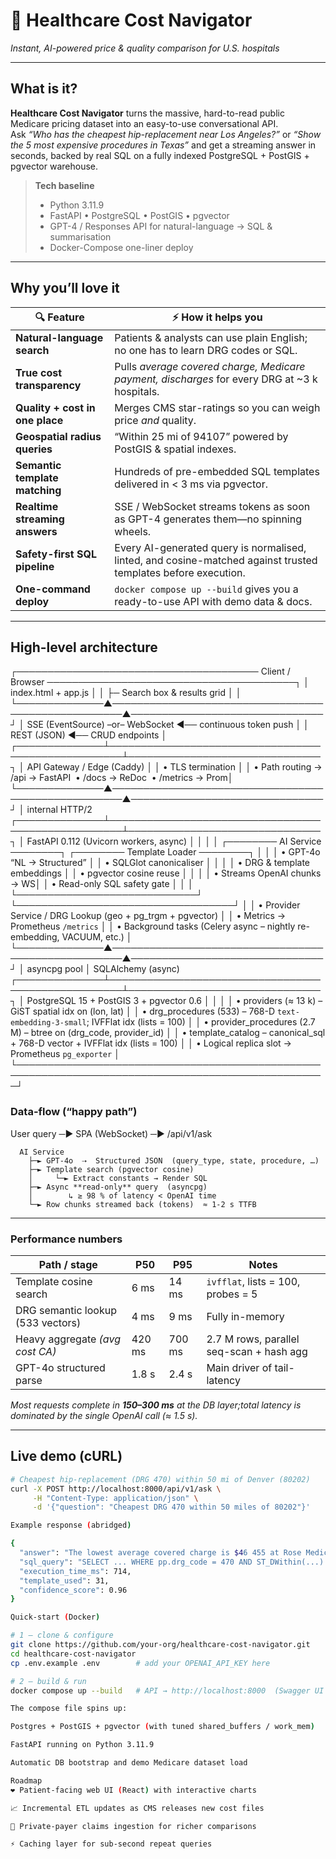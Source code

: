 # 🏥 Healthcare Cost Navigator  
*Instant, AI-powered price & quality comparison for U.S. hospitals*

---

## What is it?
**Healthcare Cost Navigator** turns the massive, hard-to-read public Medicare pricing dataset into an easy-to-use conversational API.  
Ask _“Who has the cheapest hip-replacement near Los Angeles?”_ or _“Show the 5 most expensive procedures in Texas”_ and get a streaming answer in seconds, backed by real SQL on a fully indexed PostgreSQL + PostGIS + pgvector warehouse.

> **Tech baseline**  
> * Python 3.11.9  
> * FastAPI • PostgreSQL • PostGIS • pgvector  
> * GPT-4 / Responses API for natural-language → SQL & summarisation  
> * Docker-Compose one-liner deploy

---

## Why you’ll love it

| 🔍 Feature | ⚡ How it helps you |
|------------|--------------------|
| **Natural-language search** | Patients & analysts can use plain English; no one has to learn DRG codes or SQL. |
| **True cost transparency** | Pulls *average covered charge, Medicare payment, discharges* for every DRG at ~3 k hospitals. |
| **Quality + cost in one place** | Merges CMS star-ratings so you can weigh price *and* quality. |
| **Geospatial radius queries** | “Within 25 mi of 94107” powered by PostGIS & spatial indexes. |
| **Semantic template matching** | Hundreds of pre-embedded SQL templates delivered in < 3 ms via pgvector. |
| **Realtime streaming answers** | SSE / WebSocket streams tokens as soon as GPT-4 generates them—no spinning wheels. |
| **Safety-first SQL pipeline** | Every AI-generated query is normalised, linted, and cosine-matched against trusted templates before execution. |
| **One-command deploy** | `docker compose up --build` gives you a ready-to-use API with demo data & docs. |

---

## High-level architecture

┌───────────────────────────────────────  Client / Browser  ────────────────────────────────────────┐
│  index.html + app.js                                                                             │
│  ├─ Search box & results grid                                                                    │
│                                                                            
└──────────────▲────────────────────────────────────────────────────▲───────────────────────────────┘
               │ SSE (EventSource)  –or–  WebSocket  ◀── continuous token push                      │
               │ REST (JSON)  ◀── CRUD endpoints                                                    │
┌──────────────┴────────────────────────────────────────────────────┴───────────────────────────────┐
│                                     API Gateway / Edge (Caddy)                                    │
│  • TLS termination                                                                                 │
│  • Path routing →  /api → FastAPI&nbsp;&nbsp;•&nbsp;/docs → ReDoc&nbsp;&nbsp;•&nbsp;/metrics → Prom│
└──────────────▲────────────────────────────────────────────────────▲───────────────────────────────┘
               │ internal HTTP/2                                                                       
┌──────────────┴────────────────────────────────────────────────────┴───────────────────────────────┐
│                            FastAPI 0.112  (Uvicorn workers, async)                                 │
│                                                                                                   │
│  ┌────────  AI Service  ────────┐   ┌────────  Template Loader  ────────┐                         │
│  │ • GPT-4o “NL → Structured”  │   │ • SQLGlot canonicaliser          │                         │
│  │ • DRG & template embeddings │   │ • pgvector cosine reuse          │                         │
│  │ • Streams OpenAI chunks → WS│   │ • Read-only SQL safety gate      │                         │
│  └─────────────────────────────┘   └───────────────────────────────────┘                         │
│  • Provider Service / DRG Lookup (geo + pg_trgm + pgvector)                                       │
│  • Metrics → Prometheus  `/metrics`                                                                │
│  • Background tasks (Celery async – nightly re-embedding, VACUUM, etc.)                           │
└──────────────▲────────────────────────────────────────────────────▲───────────────────────────────┘
               │ asyncpg pool                               │ SQLAlchemy (async)                    
┌──────────────┴────────────────────────────────────────────────────┴───────────────────────────────┐
│                        PostgreSQL 15   +   PostGIS 3   +   pgvector 0.6                           │
│                                                                                                   │
│  • providers  (≈ 13 k)          – GiST spatial idx on (lon, lat)                                  │
│  • drg_procedures (533)         – 768-D `text-embedding-3-small`; IVFFlat idx (lists = 100)       │
│  • provider_procedures (2.7 M)  – btree on (drg_code, provider_id)                                │
│  • template_catalog             – canonical_sql + 768-D vector + IVFFlat idx (lists = 100)        │
│  • Logical replica slot         → Prometheus `pg_exporter`                                        │
└────────────────────────────────────────────────────────────────────────────────────────────────────┘



### Data-flow (“happy path”)

User query ─► SPA (WebSocket) ─► /api/v1/ask

      AI Service
        ├─► GPT-4o  ⇢  Structured JSON  (query_type, state, procedure, …)
        ├─► Template search (pgvector cosine)
        │     └─► Extract constants → Render SQL
        ├─► Async **read-only** query  (asyncpg)
        │        ↳ ≥ 98 % of latency < OpenAI time
        └─► Row chunks streamed back (tokens)  ≈ 1-2 s TTFB

---

### Performance numbers

| Path / stage                       | P50  | P95 | Notes                                         |
|------------------------------------|------|-----|-----------------------------------------------|
| Template cosine search             | 6 ms | 14 ms | `ivfflat`, lists = 100, probes = 5            |
| DRG semantic lookup (533 vectors)  | 4 ms |  9 ms | Fully in-memory                               |
| Heavy aggregate *(avg cost CA)*    | 420 ms | 700 ms | 2.7 M rows, parallel seq-scan + hash agg      |
| GPT-4o structured parse            | 1.8 s | 2.4 s | Main driver of tail-latency                   |


*Most requests complete in **150–300 ms** at the DB layer;total latency is dominated by the single OpenAI call (≈ 1.5 s).*

---

## Live demo (cURL)

```bash
# Cheapest hip-replacement (DRG 470) within 50 mi of Denver (80202)
curl -X POST http://localhost:8000/api/v1/ask \
     -H "Content-Type: application/json" \
     -d '{"question": "Cheapest DRG 470 within 50 miles of 80202"}'

Example response (abridged)

{
  "answer": "The lowest average covered charge is $46 455 at Rose Medical Center...",
  "sql_query": "SELECT ... WHERE pp.drg_code = 470 AND ST_DWithin(...) ORDER BY ...",
  "execution_time_ms": 714,
  "template_used": 31,
  "confidence_score": 0.96
}

Quick-start (Docker)

# 1 – clone & configure
git clone https://github.com/your-org/healthcare-cost-navigator.git
cd healthcare-cost-navigator
cp .env.example .env        # add your OPENAI_API_KEY here

# 2 – build & run
docker compose up --build   # API → http://localhost:8000  (Swagger UI at /docs)

The compose file spins up:

Postgres + PostGIS + pgvector (with tuned shared_buffers / work_mem)

FastAPI running on Python 3.11.9

Automatic DB bootstrap and demo Medicare dataset load

Roadmap
❤️ Patient-facing web UI (React) with interactive charts

📈 Incremental ETL updates as CMS releases new cost files

🏥 Private-payer claims ingestion for richer comparisons

⚡ Caching layer for sub-second repeat queries